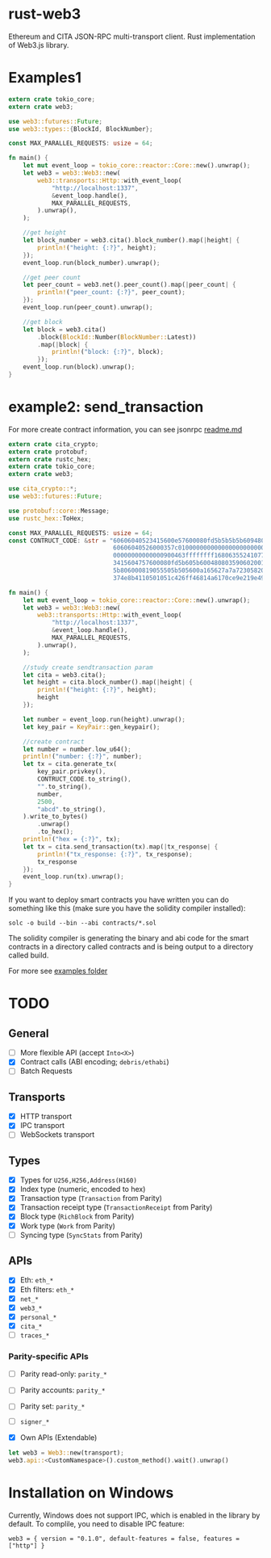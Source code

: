 # rust-web3

Ethereum and CITA JSON-RPC multi-transport client.
Rust implementation of Web3.js library.


# Examples1
```rust
extern crate tokio_core;
extern crate web3;

use web3::futures::Future;
use web3::types::{BlockId, BlockNumber};

const MAX_PARALLEL_REQUESTS: usize = 64;

fn main() {
    let mut event_loop = tokio_core::reactor::Core::new().unwrap();
    let web3 = web3::Web3::new(
        web3::transports::Http::with_event_loop(
            "http://localhost:1337",
            &event_loop.handle(),
            MAX_PARALLEL_REQUESTS,
        ).unwrap(),
    );

    //get height
    let block_number = web3.cita().block_number().map(|height| {
        println!("height: {:?}", height);
    });
    event_loop.run(block_number).unwrap();

    //get peer count
    let peer_count = web3.net().peer_count().map(|peer_count| {
        println!("peer_count: {:?}", peer_count);
    });
    event_loop.run(peer_count).unwrap();

    //get block
    let block = web3.cita()
        .block(BlockId::Number(BlockNumber::Latest))
        .map(|block| {
            println!("block: {:?}", block);
        });
    event_loop.run(block).unwrap();
}
```

# example2: send_transaction
For more create contract information, you can see jsonrpc [readme.md](https://github.com/cryptape/cita/blob/develop/cita-jsonrpc/READE.md) 
```rust
extern crate cita_crypto;
extern crate protobuf;
extern crate rustc_hex;
extern crate tokio_core;
extern crate web3;

use cita_crypto::*;
use web3::futures::Future;

use protobuf::core::Message;
use rustc_hex::ToHex;

const MAX_PARALLEL_REQUESTS: usize = 64;
const CONTRUCT_CODE: &str = "60606040523415600e57600080fd5b5b5b5b60948061001f6000396000f300\
                             60606040526000357c01000000000000000000000000000000000000000000\
                             00000000000000900463ffffffff1680635524107714603d575b600080fd5b\
                             3415604757600080fd5b605b6004808035906020019091905050605d565b00\
                             5b806000819055505b505600a165627a7a72305820c471b4376626da2540b2\
                             374e8b4110501051c426ff46814a6170ce9e219e49a80029";

fn main() {
    let mut event_loop = tokio_core::reactor::Core::new().unwrap();
    let web3 = web3::Web3::new(
        web3::transports::Http::with_event_loop(
            "http://localhost:1337",
            &event_loop.handle(),
            MAX_PARALLEL_REQUESTS,
        ).unwrap(),
    );

    //study create sendtransaction param
    let cita = web3.cita();
    let height = cita.block_number().map(|height| {
        println!("height: {:?}", height);
        height
    });

    let number = event_loop.run(height).unwrap();
    let key_pair = KeyPair::gen_keypair();

    //create contract
    let number = number.low_u64();
    println!("number: {:?}", number);
    let tx = cita.generate_tx(
        key_pair.privkey(),
        CONTRUCT_CODE.to_string(),
        "".to_string(),
        number,
        2500,
        "abcd".to_string(),
    ).write_to_bytes()
        .unwrap()
        .to_hex();
    println!("hex = {:?}", tx);
    let tx = cita.send_transaction(tx).map(|tx_response| {
        println!("tx_response: {:?}", tx_response);
        tx_response
    });
    event_loop.run(tx).unwrap();
}

```

If you want to deploy smart contracts you have written you can do something like this (make sure you have the solidity compiler installed):

`solc -o build --bin --abi contracts/*.sol`

The solidity compiler is generating the binary and abi code for the smart contracts in a directory called contracts and is being output to a directory called build.

For more see [examples folder](./examples)

# TODO

## General
- [ ] More flexible API (accept `Into<X>`)
- [x] Contract calls (ABI encoding; `debris/ethabi`)
- [ ] Batch Requests

## Transports
- [x] HTTP transport
- [x] IPC transport
- [ ] WebSockets transport

## Types
- [x] Types for `U256,H256,Address(H160)`
- [x] Index type (numeric, encoded to hex)
- [x] Transaction type (`Transaction` from Parity)
- [x] Transaction receipt type (`TransactionReceipt` from Parity)
- [x] Block type (`RichBlock` from Parity)
- [x] Work type (`Work` from Parity)
- [ ] Syncing type (`SyncStats` from Parity)

## APIs
- [x] Eth: `eth_*`
- [x] Eth filters: `eth_*`
- [x] `net_*`
- [x] `web3_*`
- [x] `personal_*`
- [x] `cita_*`
- [ ] `traces_*`

### Parity-specific APIs
- [ ] Parity read-only: `parity_*`
- [ ] Parity accounts: `parity_*`
- [ ] Parity set: `parity_*`
- [ ] `signer_*`

- [x] Own APIs (Extendable)
```rust
let web3 = Web3::new(transport);
web3.api::<CustomNamespace>().custom_method().wait().unwrap()
```

# Installation on Windows

Currently, Windows does not support IPC, which is enabled in the library by default.
To complile, you need to disable IPC feature:
```
web3 = { version = "0.1.0", default-features = false, features = ["http"] }
```

